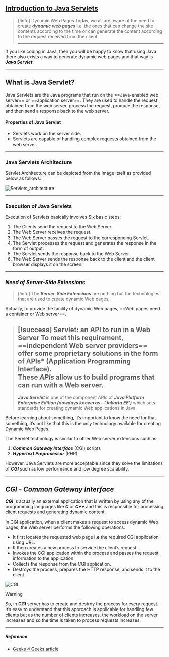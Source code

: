 ## [Introduction to Java Servlets](https://www.geeksforgeeks.org/introduction-java-servlets/)

>[!info] Dynamic Web Pages
>Today, we all are aware of the need to create ***dynamic web pages*** i.e. the ones that can change the site contents according to the time or can generate the content according to the request received from the client.
>
>---
>
If you like coding in Java, then you will be happy to know that using Java there also exists a way to generate dynamic web pages and that way is ***Java Servlet***. 

---
## What is Java Servlet?

Java Servlets are the Java programs that run on the ==Java-enabled web server== or ==application server==.
They are used to handle the request obtained from the web server, process the request, produce the response, and then send a response back to the web server. 

#### Properties of Java Servlet
- Servlets work on the server side.
- Servlets are capable of handling complex requests obtained from the web server.

---
### Java Servlets Architecture

Servlet Architecture can be depicted from the image itself as provided below as follows:

![Servlets_architecture](https://media.geeksforgeeks.org/wp-content/uploads/20240305120707/Servlets_architecture-768.png)

---
### Execution of Java Servlets

Execution of Servlets basically involves Six basic steps: 

1. The Clients send the request to the Web Server.
2. The Web Server receives the request.
3. The Web Server passes the request to the corresponding Servlet.
4. The Servlet processes the request and generates the response in the form of output.
5. The Servlet sends the response back to the Web Server.
6. The Web Server sends the response back to the client and the client browser displays it on the screen.

---
### ***Need of Server-Side Extensions***

> [!info]
> The ***Server-Side Extensions*** are nothing but the technologies that are used to create dynamic Web pages.

Actually, to provide the facility of dynamic Web pages, ==Web pages need a container or Web server==.

>[!success] Servlet: an API to run in a Web Server
>To meet this requirement, ==independent Web server providers== offer some proprietary solutions in the form of **APIs*** (Application Programming Interface).   
>These ***APIs*** allow us to build programs that can run with a Web server.
>---
>***Java Servlet*** is one of the component APIs of ***Java Platform Enterprise Edition (nowdays known as – ‘Jakarta EE’)*** which sets standards for creating dynamic Web applications in Java.

Before learning about something, it’s important to know the need for that something, it’s not like that this is the only technology available for creating Dynamic Web Pages.

The Servlet technology is similar to other Web server extensions such as:
1. ***Common Gateway Interface*** (CGI) scripts
2. ***Hypertext Preprocessor*** (PHP).

However, Java Servlets are more acceptable since they solve the limitations of ***CGI*** such as low performance and low degree scalability.  

---
## ***CGI - Common Gateway Interface***

***CGI*** is actually an external application that is written by using any of the programming languages like ***C*** or ***C++*** and this is responsible for processing client requests and generating dynamic content. 


In CGI application, when a client makes a request to access dynamic Web pages, the Web server performs the following operations:  
- It first locates the requested web page __i.e__ the required CGI application using URL.
- It then creates a new process to service the client’s request.
- Invokes the CGI application within the process and passes the request information to the application.
- Collects the response from the CGI application.
- Destroys the process, prepares the HTTP response, and sends it to the client.


![CGI](https://media.geeksforgeeks.org/wp-content/uploads/20240305125247/CGI-768.png)

>[!warning]
>So, in ***CGI*** server has to create and destroy the process for every request.
>It’s easy to understand that this approach is applicable for handling few clients but as the number of clients increases, the workload on the server increases and so the time is taken to process requests increases.

---
##### ***Reference***
- [Geeks 4 Geeks article](https://www.geeksforgeeks.org/introduction-java-servlets/)